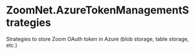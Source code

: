 # ZoomNet.AzureTokenManagementStrategies
Strategies to store Zoom OAuth token in Azure (blob storage, table storage, etc.)
